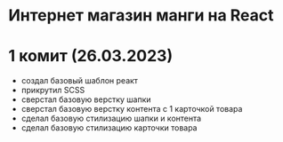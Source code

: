 # Интернет магазин манги на React

# 1 комит (26.03.2023)
- создал базовый шаблон реакт 
- прикрутил SCSS  
- сверстал базовую верстку шапки 
- сверстал базовую верстку контента с 1 карточкой товара
- сделал базовую стилизацию шапки и контента
- сделал базовую стилизацию карточки товара